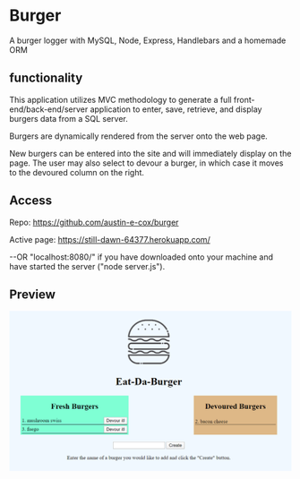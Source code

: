 # Burger
A burger logger with MySQL, Node, Express, Handlebars and a homemade ORM 

## functionality
This application utilizes MVC methodology to generate a full front-end/back-end/server application to enter, save, retrieve, and display burgers data from a SQL server.

Burgers are dynamically rendered from the server onto the web page.

New burgers can be entered into the site and will immediately display on the page. The user may also select to devour a burger, in which case it moves to the devoured column on the right.

## Access
Repo: https://github.com/austin-e-cox/burger

Active page: https://still-dawn-64377.herokuapp.com/

--OR "localhost:8080/" if you have downloaded onto your machine and have started the server ("node server.js").

## Preview
![Page preview](/burger_preview.png?raw=true "Page Preview")
